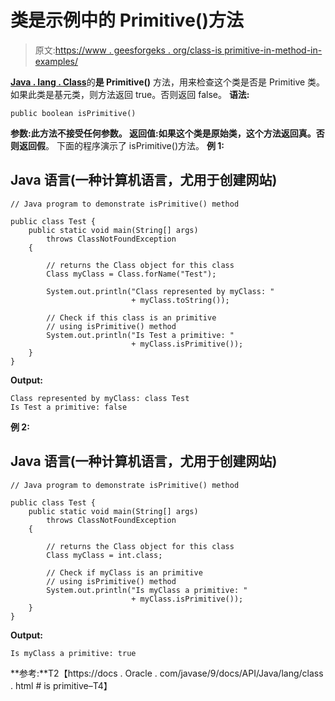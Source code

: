 # 类是示例中的 Primitive()方法

> 原文:[https://www . geesforgeks . org/class-is primitive-in-method-in-examples/](https://www.geeksforgeeks.org/class-isprimitive-method-in-with-examples/)

[**Java . lang . Class**](https://www.geeksforgeeks.org/java-lang-class-class-java-set-1/)的**是 Primitive()** 方法，用来检查这个类是否是 Primitive 类。如果此类是基元类，则方法返回 true。否则返回 false。
**语法:**

```
public boolean isPrimitive()
```

**参数:**此方法不接受任何参数。
**返回值:**如果这个类是原始类，这个方法返回**真**。否则返回**假**。
下面的程序演示了 isPrimitive()方法。
**例 1:**

## Java 语言(一种计算机语言，尤用于创建网站)

```
// Java program to demonstrate isPrimitive() method

public class Test {
    public static void main(String[] args)
        throws ClassNotFoundException
    {

        // returns the Class object for this class
        Class myClass = Class.forName("Test");

        System.out.println("Class represented by myClass: "
                           + myClass.toString());

        // Check if this class is an primitive
        // using isPrimitive() method
        System.out.println("Is Test a primitive: "
                           + myClass.isPrimitive());
    }
}
```

**Output:** 

```
Class represented by myClass: class Test
Is Test a primitive: false
```

**例 2:**

## Java 语言(一种计算机语言，尤用于创建网站)

```
// Java program to demonstrate isPrimitive() method

public class Test {
    public static void main(String[] args)
        throws ClassNotFoundException
    {

        // returns the Class object for this class
        Class myClass = int.class;

        // Check if myClass is an primitive
        // using isPrimitive() method
        System.out.println("Is myClass a primitive: "
                           + myClass.isPrimitive());
    }
}
```

**Output:** 

```
Is myClass a primitive: true
```

**参考:**T2【https://docs . Oracle . com/javase/9/docs/API/Java/lang/class . html # is primitive–T4】